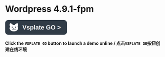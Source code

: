 # Wordpress 4.9.1-fpm

<a href="https://www.vsplate.com/?docker-compose=https://github.com/vsplate/dcenvs/wordpress/4.9.1-fpm"><img alt="VSPLATE GO" src="https://raw.githubusercontent.com/vsplate/images/master/vsgo_btn.png" width="200px"></a>

**Click the `VSPLATE GO` button to launch a demo online / 点击`VSPLATE GO`按钮创建在线环境**